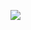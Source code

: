 [![](https://visitcount.itsvg.in/api?id=rakshan-k&label=Profile%20Views&pretty=false)](https://visitcount.itsvg.in)
